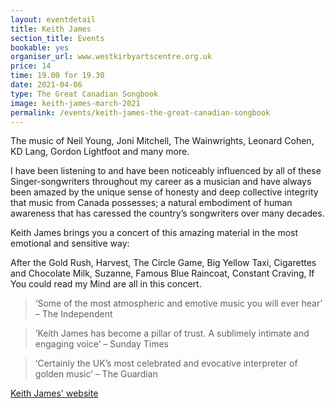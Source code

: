 ```yaml
---
layout: eventdetail
title: Keith James
section_title: Events
bookable: yes
organiser_url: www.westkirbyartscentre.org.uk
price: 14
time: 19.00 for 19.30
date: 2021-04-06
type: The Great Canadian Songbook
image: keith-james-march-2021
permalink: /events/keith-james-the-great-canadian-songbook
---
```


The music of Neil Young, Joni Mitchell, The Wainwrights, Leonard Cohen, KD Lang, Gordon Lightfoot and many more.

I have been listening to and have been noticeably influenced by all of these Singer-songwriters throughout my career as a musician and have always been amazed by the unique sense of honesty and deep collective integrity that music from Canada possesses; a natural embodiment of human awareness that has caressed the country’s songwriters over many decades.

Keith James brings you a concert of this amazing material in the most emotional and sensitive way:

After the Gold Rush, Harvest, The Circle Game, Big Yellow Taxi, Cigarettes and Chocolate Milk, Suzanne, Famous Blue Raincoat, Constant Craving, If You could read my Mind are all in this concert.

> ‘Some of the most atmospheric and emotive music you will ever hear’ – The Independent

> ‘Keith James has become a pillar of trust. A sublimely intimate and engaging voice’ – Sunday Times

> ‘Certainly the UK’s most celebrated and evocative interpreter of golden music’ – The Guardian

[Keith James' website](http://www.keith-james.com)
